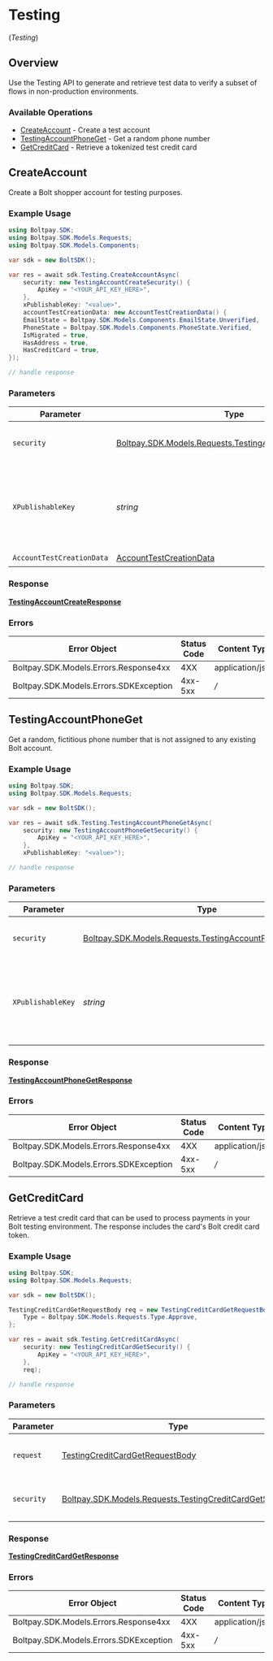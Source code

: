 # Testing
(*Testing*)

## Overview

Use the Testing API to generate and retrieve test data to verify a subset of flows in non-production environments.

### Available Operations

* [CreateAccount](#createaccount) - Create a test account
* [TestingAccountPhoneGet](#testingaccountphoneget) - Get a random phone number
* [GetCreditCard](#getcreditcard) - Retrieve a tokenized test credit card

## CreateAccount

Create a Bolt shopper account for testing purposes.

### Example Usage

```csharp
using Boltpay.SDK;
using Boltpay.SDK.Models.Requests;
using Boltpay.SDK.Models.Components;

var sdk = new BoltSDK();

var res = await sdk.Testing.CreateAccountAsync(
    security: new TestingAccountCreateSecurity() {
        ApiKey = "<YOUR_API_KEY_HERE>",
    },
    xPublishableKey: "<value>",
    accountTestCreationData: new AccountTestCreationData() {
    EmailState = Boltpay.SDK.Models.Components.EmailState.Unverified,
    PhoneState = Boltpay.SDK.Models.Components.PhoneState.Verified,
    IsMigrated = true,
    HasAddress = true,
    HasCreditCard = true,
});

// handle response
```

### Parameters

| Parameter                                                                                                         | Type                                                                                                              | Required                                                                                                          | Description                                                                                                       |
| ----------------------------------------------------------------------------------------------------------------- | ----------------------------------------------------------------------------------------------------------------- | ----------------------------------------------------------------------------------------------------------------- | ----------------------------------------------------------------------------------------------------------------- |
| `security`                                                                                                        | [Boltpay.SDK.Models.Requests.TestingAccountCreateSecurity](../../Models/Requests/TestingAccountCreateSecurity.md) | :heavy_check_mark:                                                                                                | The security requirements to use for the request.                                                                 |
| `XPublishableKey`                                                                                                 | *string*                                                                                                          | :heavy_check_mark:                                                                                                | The publicly shareable identifier used to identify your Bolt merchant division.                                   |
| `AccountTestCreationData`                                                                                         | [AccountTestCreationData](../../Models/Components/AccountTestCreationData.md)                                     | :heavy_check_mark:                                                                                                | N/A                                                                                                               |

### Response

**[TestingAccountCreateResponse](../../Models/Requests/TestingAccountCreateResponse.md)**

### Errors

| Error Object                           | Status Code                            | Content Type                           |
| -------------------------------------- | -------------------------------------- | -------------------------------------- |
| Boltpay.SDK.Models.Errors.Response4xx  | 4XX                                    | application/json                       |
| Boltpay.SDK.Models.Errors.SDKException | 4xx-5xx                                | */*                                    |


## TestingAccountPhoneGet

Get a random, fictitious phone number that is not assigned to any existing Bolt account.

### Example Usage

```csharp
using Boltpay.SDK;
using Boltpay.SDK.Models.Requests;

var sdk = new BoltSDK();

var res = await sdk.Testing.TestingAccountPhoneGetAsync(
    security: new TestingAccountPhoneGetSecurity() {
        ApiKey = "<YOUR_API_KEY_HERE>",
    },
    xPublishableKey: "<value>");

// handle response
```

### Parameters

| Parameter                                                                                                             | Type                                                                                                                  | Required                                                                                                              | Description                                                                                                           |
| --------------------------------------------------------------------------------------------------------------------- | --------------------------------------------------------------------------------------------------------------------- | --------------------------------------------------------------------------------------------------------------------- | --------------------------------------------------------------------------------------------------------------------- |
| `security`                                                                                                            | [Boltpay.SDK.Models.Requests.TestingAccountPhoneGetSecurity](../../Models/Requests/TestingAccountPhoneGetSecurity.md) | :heavy_check_mark:                                                                                                    | The security requirements to use for the request.                                                                     |
| `XPublishableKey`                                                                                                     | *string*                                                                                                              | :heavy_check_mark:                                                                                                    | The publicly shareable identifier used to identify your Bolt merchant division.                                       |

### Response

**[TestingAccountPhoneGetResponse](../../Models/Requests/TestingAccountPhoneGetResponse.md)**

### Errors

| Error Object                           | Status Code                            | Content Type                           |
| -------------------------------------- | -------------------------------------- | -------------------------------------- |
| Boltpay.SDK.Models.Errors.Response4xx  | 4XX                                    | application/json                       |
| Boltpay.SDK.Models.Errors.SDKException | 4xx-5xx                                | */*                                    |


## GetCreditCard

Retrieve a test credit card that can be used to process payments in your Bolt testing environment. The response includes the card's Bolt credit card token.

### Example Usage

```csharp
using Boltpay.SDK;
using Boltpay.SDK.Models.Requests;

var sdk = new BoltSDK();

TestingCreditCardGetRequestBody req = new TestingCreditCardGetRequestBody() {
    Type = Boltpay.SDK.Models.Requests.Type.Approve,
};

var res = await sdk.Testing.GetCreditCardAsync(
    security: new TestingCreditCardGetSecurity() {
        ApiKey = "<YOUR_API_KEY_HERE>",
    },
    req);

// handle response
```

### Parameters

| Parameter                                                                                                         | Type                                                                                                              | Required                                                                                                          | Description                                                                                                       |
| ----------------------------------------------------------------------------------------------------------------- | ----------------------------------------------------------------------------------------------------------------- | ----------------------------------------------------------------------------------------------------------------- | ----------------------------------------------------------------------------------------------------------------- |
| `request`                                                                                                         | [TestingCreditCardGetRequestBody](../../Models/Requests/TestingCreditCardGetRequestBody.md)                       | :heavy_check_mark:                                                                                                | The request object to use for the request.                                                                        |
| `security`                                                                                                        | [Boltpay.SDK.Models.Requests.TestingCreditCardGetSecurity](../../Models/Requests/TestingCreditCardGetSecurity.md) | :heavy_check_mark:                                                                                                | The security requirements to use for the request.                                                                 |

### Response

**[TestingCreditCardGetResponse](../../Models/Requests/TestingCreditCardGetResponse.md)**

### Errors

| Error Object                           | Status Code                            | Content Type                           |
| -------------------------------------- | -------------------------------------- | -------------------------------------- |
| Boltpay.SDK.Models.Errors.Response4xx  | 4XX                                    | application/json                       |
| Boltpay.SDK.Models.Errors.SDKException | 4xx-5xx                                | */*                                    |
